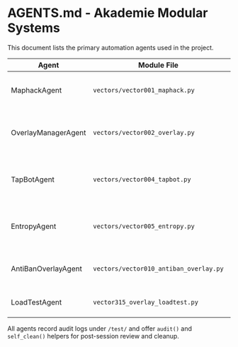 # AGENTS.md - Akademie Modular Systems

This document lists the primary automation agents used in the project.

| Agent                | Module File                  | Responsibility                               | Inputs        | Outputs       |
|----------------------|------------------------------|----------------------------------------------|---------------|---------------|
| MaphackAgent         | `vectors/vector001_maphack.py` | Detect bright pixels and render ESP boxes   | Frame stream  | Overlay rects |
| OverlayManagerAgent  | `vectors/vector002_overlay.py` | Manage overlay visibility with entropy delays | Frame stream  | Rendered UI   |
| TapBotAgent          | `vectors/vector004_tapbot.py`  | Send jittered tap commands with optional paths | None          | Touch events  |
| EntropyAgent         | `vectors/vector005_entropy.py` | Rotate PRNG seed and provide entropy delays | None          | New entropy   |
| AntiBanOverlayAgent  | `vectors/vector010_antiban_overlay.py` | Hide overlay on screenshot events and clean logs | Events        | Clean state   |
| LoadTestAgent        | `vector315_overlay_loadtest.py`        | Stress test overlay handle lifecycle            | Cycles config | Remaining handles |

All agents record audit logs under `/test/` and offer `audit()` and `self_clean()` helpers for post-session review and cleanup.
